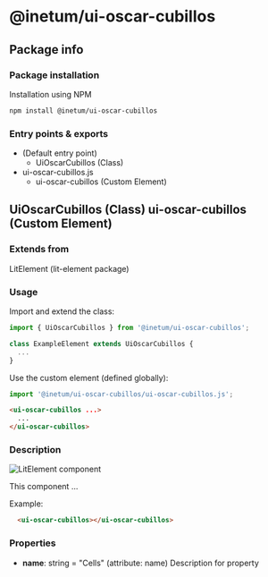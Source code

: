 # @inetum/ui-oscar-cubillos

## Package info

### Package installation

Installation using NPM

```bash
npm install @inetum/ui-oscar-cubillos
```

### Entry points & exports

- (Default entry point)
  - UiOscarCubillos (Class)
- ui-oscar-cubillos.js
  - ui-oscar-cubillos (Custom Element)


## UiOscarCubillos (Class) ui-oscar-cubillos (Custom Element) 

### Extends from

LitElement (lit-element package)

### Usage

Import and extend the class:

```js
import { UiOscarCubillos } from '@inetum/ui-oscar-cubillos';

class ExampleElement extends UiOscarCubillos {
  ...
}
```

Use the custom element (defined globally):

```js
import '@inetum/ui-oscar-cubillos/ui-oscar-cubillos.js';
```

```html
<ui-oscar-cubillos ...>
  ...
</ui-oscar-cubillos>
```

### Description

![LitElement component](https://img.shields.io/badge/litElement-component-blue.svg)

This component ...

Example:

```html
  <ui-oscar-cubillos></ui-oscar-cubillos>
```

### Properties

- **name**: string = "Cells" (attribute: name)
    Description for property
